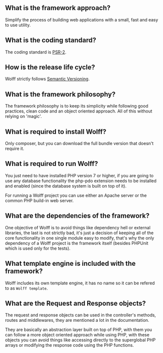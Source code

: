 ## What is the framework approach?

Simplify the process of building web applications with a small, fast and easy to use utility.

## What is the coding standard?

The coding standard is [PSR-2](https://www.php-fig.org/psr/psr-2/).

## How is the release life cycle?

Wolff strictly follows [Semantic Versioning](https://semver.org).

## What is the framework philosophy?

The framework philosophy is to keep its simplicity while following good practices, clean code and an object oriented approach. All of this without relying on 'magic'.

## What is required to install Wolff?

Only composer, but you can download the full bundle version that doesn't require it.

## What is required to run Wolff?

You just need to have installed PHP version 7 or higher, if you are going to use any database functionality the php-pdo extension needs to be installed and enabled (since the database system is built on top of it). 

For running a Wolff project you can use either an Apache server or the common PHP build-in web server.

## What are the dependencies of the framework?

One objective of Wolff is to avoid things like dependency hell or external libraries, the last is not strictly bad, it's just a decision of keeping all of the core functionality in one single module easy to modify, that's why the only dependency of a Wolff project is the framework itself (besides PHPUnit which is used only for the tests). 

## What template engine is included with the framework?

Wolff includes its own template engine, it has no name so it can be refered to as `Wolff template`.

## What are the Request and Response objects?

The request and response objects can be used in the controller's methods, routes and middlewares, they are mentioned a lot in the documentation.

They are basically an abstraction layer built on top of PHP, with them you can follow a more object oriented approach while using PHP, with these objects you can avoid things like accessing directly to the superglobal PHP arrays or modifying the response code using the PHP functions.
